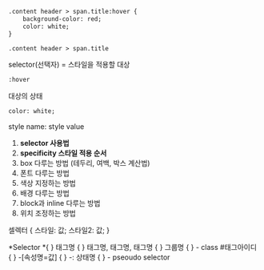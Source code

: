 ```html
.content header > span.title:hover {
    background-color: red;
    color: white;
}
```

```html
.content header > span.title
```
selector(선택자) = 스타일을 적용할 대상

```html
:hover
```
대상의 상태

```html
color: white;
```
style name: style value


1. **selector 사용법**
2. **specificity 스타일 적용 순서**
3. box 다루는 방법 (테두리, 여백, 박스 계산법)
4. 폰트 다루는 방법
5. 색상 지정하는 방법
6. 배경 다루는 방법
7. block과 inline 다루는 방법
8. 위치 조정하는 방법


셀렉터 { 
    스타일: 값; 스타일2: 값; 
    }


*Selector
*{ }
태그명 { }
태그명, 태그명, 태그명 { }
그룹명 { } - class
#태그아이디 { }
-[속성명=값] { }
-: 상태명 { } - pseoudo selector
